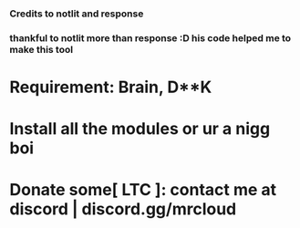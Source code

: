 ### Credits to notlit and response

### thankful to notlit more than response :D his code helped me to make this tool

# Requirement: Brain, D**K

# Install all the modules or ur a nigg boi

# Donate some[ LTC ]:  contact me at discord | discord.gg/mrcloud